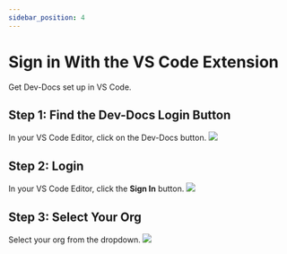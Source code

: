 ```yaml
---
sidebar_position: 4
---
```


# Sign in With the VS Code Extension

Get Dev-Docs set up in VS Code.

## Step 1: Find the Dev-Docs Login Button

In your VS Code Editor, click on the Dev-Docs button.
![](/img/use_ai_to_generate_api_documentation/step_1.png)

## Step 2: Login

In your VS Code Editor, click the **Sign In** button.
![](/img/use_ai_to_generate_api_documentation/step_2.png)

## Step 3: Select Your Org

Select your org from the dropdown.
![](/img/create_your_first_codelab_in_your_playgrounds_repo/step_8.png)
